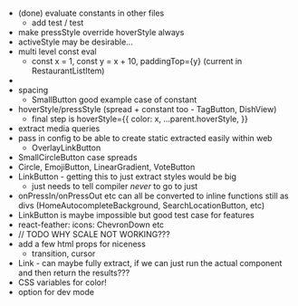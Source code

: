 - (done) evaluate constants in other files
  - add test / test
- make pressStyle override hoverStyle always
- activeStyle may be desirable...
- multi level const eval
  - const x = 1, const y = x + 10, paddingTop={y} (current in RestaurantListItem)
- <Image />
- spacing
  - SmallButton good example case of constant
- hoverStyle/pressStyle (spread + constant too - TagButton, DishView)
  - final step is hoverStyle={{ color: x, ...parent.hoverStyle, }}
- extract media queries
- pass in config to be able to create static extracted easily within web
  - OverlayLinkButton
- SmallCircleButton case spreads
- Circle, EmojiButton, LinearGradient, VoteButton
- LinkButton - getting this to just extract styles would be big
  - just needs to tell compiler _never_ to go to just <div />
- onPressIn/onPressOut etc can all be converted to inline functions still as divs (HomeAutocompleteBackground, SearchLocationButton, etc)
- LinkButton is maybe impossible but good test case for features
- react-feather: icons: ChevronDown etc
- // TODO WHY SCALE NOT WORKING???
- add a few html props for niceness
  - transition, cursor
- Link - can maybe fully extract, if we can just run the actual component and then return the results???
- CSS variables for color!
- <LinearGradient name="MySpecificGradient" /> option for dev mode

